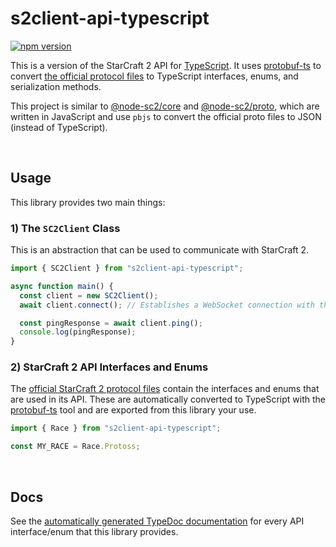 # s2client-api-typescript

[![npm version](https://img.shields.io/npm/v/s2client-api-typescript.svg)](https://www.npmjs.com/package/s2client-api-typescript)

<!-- markdownlint-disable MD033 -->

This is a version of the StarCraft 2 API for [TypeScript](https://www.typescriptlang.org/). It uses [protobuf-ts](https://github.com/timostamm/protobuf-ts) to convert [the official protocol files](https://github.com/Blizzard/s2client-proto/tree/master/s2clientprotocol) to TypeScript interfaces, enums, and serialization methods.

This project is similar to [@node-sc2/core](https://github.com/node-sc2/core) and [@node-sc2/proto](https://github.com/node-sc2/proto), which are written in JavaScript and use `pbjs` to convert the official proto files to JSON (instead of TypeScript).

<br>

## Usage

This library provides two main things:

### 1) The `SC2Client` Class

This is an abstraction that can be used to communicate with StarCraft 2.

```ts
import { SC2Client } from "s2client-api-typescript";

async function main() {
  const client = new SC2Client();
  await client.connect(); // Establishes a WebSocket connection with the game

  const pingResponse = await client.ping();
  console.log(pingResponse);
}
```

### 2) StarCraft 2 API Interfaces and Enums

The [official StarCraft 2 protocol files](https://github.com/Blizzard/s2client-proto/tree/master/s2clientprotocol) contain the interfaces and enums that are used in its API. These are automatically converted to TypeScript with the [protobuf-ts](https://github.com/timostamm/protobuf-ts) tool and are exported from this library your use.

```ts
import { Race } from "s2client-api-typescript";

const MY_RACE = Race.Protoss;
```

<br>

## Docs

See the [automatically generated TypeDoc documentation](https://zamiell.github.io/s2client-api-typescript/modules.html) for every API interface/enum that this library provides.
